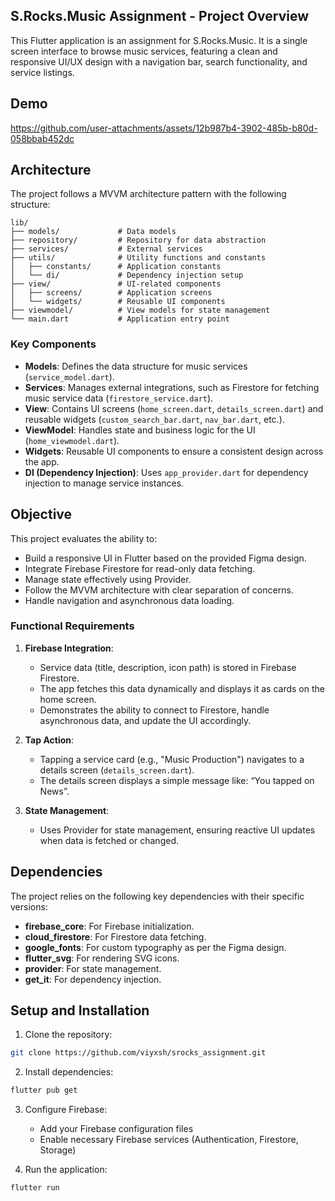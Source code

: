 ## S.Rocks.Music Assignment - Project Overview

This Flutter application is an assignment for S.Rocks.Music. It is a single screen interface to browse music services, featuring a clean and responsive UI/UX design with a navigation bar, search functionality, and service listings.

## Demo


https://github.com/user-attachments/assets/12b987b4-3902-485b-b80d-058bbab452dc



## Architecture

The project follows a MVVM architecture pattern with the following structure:

```
lib/
├── models/             # Data models
├── repository/         # Repository for data abstraction
├── services/           # External services
├── utils/              # Utility functions and constants
│   ├── constants/      # Application constants
│   └── di/             # Dependency injection setup
├── view/               # UI-related components
│   ├── screens/        # Application screens
│   └── widgets/        # Reusable UI components
├── viewmodel/          # View models for state management
└── main.dart           # Application entry point
```

### Key Components

- **Models**: Defines the data structure for music services (`service_model.dart`).
- **Services**: Manages external integrations, such as Firestore for fetching music service data (`firestore_service.dart`).
- **View**: Contains UI screens (`home_screen.dart`, `details_screen.dart`) and reusable widgets (`custom_search_bar.dart`, `nav_bar.dart`, etc.).
- **ViewModel**: Handles state and business logic for the UI (`home_viewmodel.dart`).
- **Widgets**: Reusable UI components to ensure a consistent design across the app.
- **DI (Dependency Injection)**: Uses `app_provider.dart` for dependency injection to manage service instances.

## Objective

This project evaluates the ability to:
- Build a responsive UI in Flutter based on the provided Figma design.
- Integrate Firebase Firestore for read-only data fetching.
- Manage state effectively using Provider.
- Follow the MVVM architecture with clear separation of concerns.
- Handle navigation and asynchronous data loading.

### Functional Requirements
1. **Firebase Integration**:
   - Service data (title, description, icon path) is stored in Firebase Firestore.
   - The app fetches this data dynamically and displays it as cards on the home screen.
   - Demonstrates the ability to connect to Firestore, handle asynchronous data, and update the UI accordingly.

2. **Tap Action**:
   - Tapping a service card (e.g., "Music Production") navigates to a details screen (`details_screen.dart`).
   - The details screen displays a simple message like: “You tapped on News”.

3. **State Management**:
   - Uses Provider for state management, ensuring reactive UI updates when data is fetched or changed.

## Dependencies

The project relies on the following key dependencies with their specific versions:
- **firebase_core**: For Firebase initialization.
- **cloud_firestore**: For Firestore data fetching.
- **google_fonts**: For custom typography as per the Figma design.
- **flutter_svg**: For rendering SVG icons.
- **provider**: For state management.
- **get_it**: For dependency injection.

## Setup and Installation

1. Clone the repository:
```bash
git clone https://github.com/viyxsh/srocks_assignment.git
```

2. Install dependencies:
```bash
flutter pub get
```

3. Configure Firebase:
   - Add your Firebase configuration files
   - Enable necessary Firebase services (Authentication, Firestore, Storage)

4. Run the application:
```bash
flutter run
```
